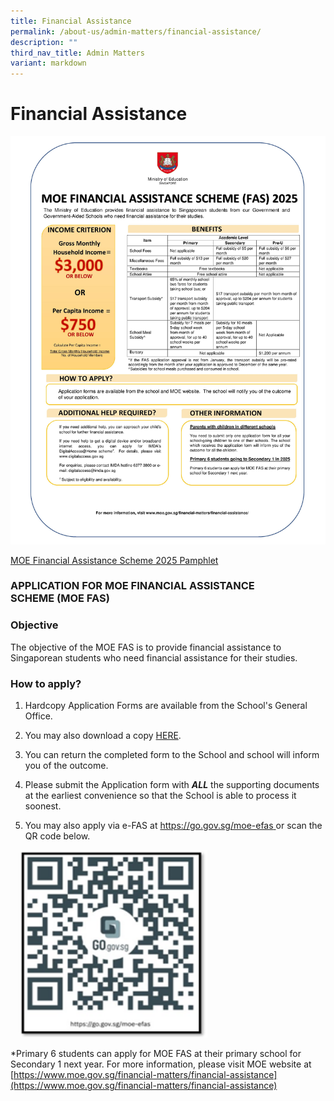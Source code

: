 ```yaml
---
title: Financial Assistance
permalink: /about-us/admin-matters/financial-assistance/
description: ""
third_nav_title: Admin Matters
variant: markdown
---
```

# **Financial Assistance**


![](/images/Pamphlet_FAS_2025.jpg)

[MOE Financial Assistance Scheme 2025 Pamphlet ](/files/Pamphlet_FAS_2025.pdf)

### APPLICATION FOR MOE FINANCIAL ASSISTANCE SCHEME&nbsp;(MOE FAS)

### Objective  

The objective of the MOE FAS is to provide financial assistance to Singaporean students who need financial assistance for their studies.

  

### How to apply?

1. Hardcopy Application Forms are available from the School's General Office.

2. You may also download a copy [HERE](/files/MOE_FAS_Application_Form_2025.pdf).
3. You can return the completed form to the School and school will inform you of the outcome.

4. Please submit the Application form with&nbsp;**_ALL_**&nbsp;the supporting documents at the earliest convenience so that the School is able to process it soonest.

5. You may also apply via e-FAS at [https://go.gov.sg/moe-efas ](https://go.gov.sg/moe-efas ) or scan the QR code below. 

<img src="/images/QR_2025.png" style="width:300px;height:300px;margin-left:15px;">



*Primary 6 students can apply for MOE FAS at their primary school for Secondary 1 next year.
For more information, please visit MOE website at [https://www.moe.gov.sg/financial-matters/financial-assistance](https://www.moe.gov.sg/financial-matters/financial-assistance)
